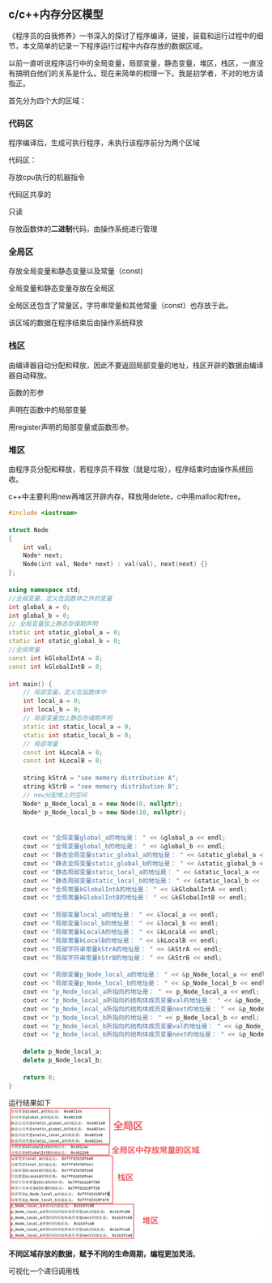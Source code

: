 ## c/c++内存分区模型

《程序员的自我修养》一书深入的探讨了程序编译，链接，装载和运行过程中的细节，本文简单的记录一下程序运行过程中内存存放的数据区域。

以前一直听说程序运行中的全局变量，局部变量，静态变量，堆区，栈区，一直没有搞明白他们的关系是什么。现在来简单的梳理一下。我是初学者，不对的地方请指正。

首先分为四个大的区域：

### 代码区

程序编译后，生成可执行程序，未执行该程序前分为两个区域

代码区：

存放cpu执行的机器指令

代码区共享的

只读

存放函数体的**二进制**代码，由操作系统进行管理

### 全局区

存放全局变量和静态变量以及常量（const)

全局变量和静态变量存放在全局区

全局区还包含了常量区，字符串常量和其他常量（const）也存放于此。

该区域的数据在程序结束后由操作系统释放

### 栈区

由编译器自动分配和释放，因此不要返回局部变量的地址，栈区开辟的数据由编译器自动释放。

函数的形参

声明在函数中的局部变量

用register声明的局部变量或函数形参。

### 堆区

由程序员分配和释放，若程序员不释放（就是垃圾），程序结束时由操作系统回收。

c++中主要利用new再堆区开辟内存，释放用delete，c中用malloc和free。



```c++
#include <iostream>

struct Node
{
    int val;
    Node* next;
    Node(int val, Node* next) : val(val), next(next) {}
};

using namespace std;
//全局变量，定义在函数体之外的变量
int global_a = 0;
int global_b = 0;
// 全局变量加上静态存储期声明
static int static_global_a = 0;
static int static_global_b = 0;
//全局常量
const int kGlobalIntA = 0;
const int kGlobalIntB = 0;

int main() {
    // 局部变量，定义在函数体中
    int local_a = 0;
    int local_b = 0;
    // 局部变量加上静态存储期声明
    static int static_local_a = 0;
    static int static_local_b = 0;
    // 局部常量
    const int kLocalA = 0;
    const int kLocalB = 0;

    string kStrA = "see memory distribution A";
    string kStrB = "see memory distribution B";
	// new分配堆上的空间
    Node* p_Node_local_a = new Node(8, nullptr);
    Node* p_Node_local_b = new Node(10, nullptr);


    cout << "全局变量global_a的地址是： " << &global_a << endl;
    cout << "全局变量global_b的地址是： " << &global_b << endl;
    cout << "静态全局变量static_global_a的地址是： " << &static_global_a << endl;
    cout << "静态全局变量static_global_b的地址是： " << &static_global_b << endl;
    cout << "静态局部变量static_local_a的地址是： " << &static_local_a << endl;
    cout << "静态局部变量static_local_b的地址是： " << &static_local_b << endl;
    cout << "全局常量kGlobalIntA的地址是： " << &kGlobalIntA << endl;
    cout << "全局常量kGlobalIntB的地址是： " << &kGlobalIntB << endl;

    cout << "局部变量local_a的地址是： " << &local_a << endl;
    cout << "局部变量local_b的地址是： " << &local_b << endl;
    cout << "局部常量kLocalA的地址是： " << &kLocalA << endl;
    cout << "局部常量kLocalB的地址是： " << &kLocalB << endl;
    cout << "局部字符串常量kStrA的地址是： " << &kStrA << endl;
    cout << "局部字符串常量kStrB的地址是： " << &kStrB << endl;

    cout << "局部变量p_Node_local_a的地址是： " << &p_Node_local_a << endl;
    cout << "局部变量p_Node_local_b的地址是： " << &p_Node_local_b << endl;
    cout << "p_Node_local_a所指向的地址是： " << p_Node_local_a << endl;
    cout << "p_Node_local_a所指向的结构体成员变量val的地址是： " << &p_Node_local_a->val << endl;
    cout << "p_Node_local_a所指向的结构体成员变量next的地址是： " << &p_Node_local_a->next << endl;
    cout << "p_Node_local_b所指向的地址是： " << p_Node_local_b << endl;
    cout << "p_Node_local_b所指向的结构体成员变量val的地址是： " << &p_Node_local_b->val << endl;
    cout << "p_Node_local_b所指向的结构体成员变量next的地址是： " << &p_Node_local_b->next << endl;

    delete p_Node_local_a;
    delete p_Node_local_b;

    return 0;
}
```
运行结果如下
![运行结果](memory_distribution.png)



**不同区域存放的数据，赋予不同的生命周期，编程更加灵活**。

可视化一个递归调用栈